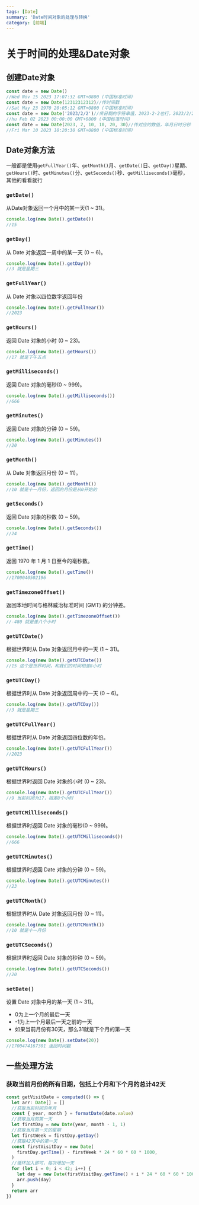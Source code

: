 ```yaml
---
tags: [Date]
summary: 'Date时间对象的处理与转换'
category: [前端]
---
```

# 关于时间的处理&Date对象

## 创建Date对象

```javascript
const date = new Date()
//Wed Nov 15 2023 17:07:32 GMT+0800 (中国标准时间)
const date = new Date(12312312312)//传时间戳
//Sat May 23 1970 20:05:12 GMT+0800 (中国标准时间)
const date = new Date('2023/2/2')//传日期的字符串值，2023-2-2也行，2023/2/2/2:10:10也行
//hu Feb 02 2023 00:00:00 GMT+0800 (中国标准时间)
const date = new Date(2023, 2, 10, 10, 20, 30)//传对应的数值，年月日时分秒
//Fri Mar 10 2023 10:20:30 GMT+0800 (中国标准时间)
```

## Date对象方法

一般都是使用`getFullYear()`年、`getMonth()`月、`getDate()`日、`getDay()`星期、`getHours()`时、`getMinutes()`分、`getSeconds()`秒、`getMilliseconds()`毫秒，其他的看看就行

### `getDate()`

从Date对象返回一个月中的某一天(1 ~ 31)。

```javascript
console.log(new Date().getDate())
//15
```

### `getDay()`

从 Date 对象返回一周中的某一天 (0 ~ 6)。

```javascript
console.log(new Date().getDay())
//3 就是星期三
```

### `getFullYear()`

从 Date 对象以四位数字返回年份

```javascript
console.log(new Date().getFullYear())
//2023
```

### `getHours()`

返回 Date 对象的小时 (0 ~ 23)。

```javascript
console.log(new Date().getHours())
//17 就是下午五点
```

### `getMilliseconds()`

返回 Date 对象的毫秒(0 ~ 999)。

```javascript
console.log(new Date().getMilliseconds())
//666
```

### `getMinutes()`

返回 Date 对象的分钟 (0 ~ 59)。

```javascript
console.log(new Date().getMinutes())
//20
```

### `getMonth()`

从 Date 对象返回月份 (0 ~ 11)。

```javascript
console.log(new Date().getMonth())
//10 就是十一月份，返回的月份是从0开始的
```

### `getSeconds()`

返回 Date 对象的秒数 (0 ~ 59)。

```javascript
console.log(new Date().getSeconds())
//24
```

### `getTime()`

返回 1970 年 1 月 1 日至今的毫秒数。

```javascript
console.log(new Date().getTime())
//1700040502196
```

### `getTimezoneOffset()`

返回本地时间与格林威治标准时间 (GMT) 的分钟差。

```javascript
console.log(new Date().getTimezoneOffset())
//-480 就是差八个小时
```

### `getUTCDate()`

根据世界时从 Date 对象返回月中的一天 (1 ~ 31)。

```javascript
console.log(new Date().getUTCDate())
//15 这个是世界时间，和我们的时间相差8小时
```

### `getUTCDay()`

根据世界时从 Date 对象返回周中的一天 (0 ~ 6)。

```javascript
console.log(new Date().getUTCDay())
//3 就是星期三
```

### `getUTCFullYear()`

根据世界时从 Date 对象返回四位数的年份。

```javascript
console.log(new Date().getUTCFullYear())
//2023
```

### `getUTCHours()`

根据世界时返回 Date 对象的小时 (0 ~ 23)。

```javascript
console.log(new Date().getUTCFullYear())
//9	当前时间为17，相差8个小时
```

### `getUTCMilliseconds()`

根据世界时返回 Date 对象的毫秒(0 ~ 999)。

```javascript
console.log(new Date().getUTCMilliseconds())
//666
```

### `getUTCMinutes()`

根据世界时返回 Date 对象的分钟 (0 ~ 59)。

```javascript
console.log(new Date().getUTCMinutes())
//23
```

### `getUTCMonth()`

根据世界时从 Date 对象返回月份 (0 ~ 11)。

```javascript
console.log(new Date().getUTCMonth())
//10 就是十一月份
```

### `getUTCSeconds()`

根据世界时返回 Date 对象的秒钟 (0 ~ 59)。

```javascript
console.log(new Date().getUTCSeconds())
//20
```

### `setDate()`

设置 Date 对象中月的某一天 (1 ~ 31)。

- 0为上一个月的最后一天
- -1为上一个月最后一天之前的一天
- 如果当前月份有30天，那么31就是下个月的第一天

```javascript
console.log(new Date().setDate(20))
//1700474167301	返回时间戳
```



## 一些处理方法

### 获取当前月份的所有日期，包括上个月和下个月的总计42天

```typescript
const getVisitDate = computed(() => {
  let arr: Date[] = []
  //获取当前时间的年月
  const { year, month } = formatDate(date.value)
  //获取当月的第一天
  let firstDay = new Date(year, month - 1, 1)
  //获取当月第一天的星期
  let firstWeek = firstDay.getDay()
  //获取42天中的第一天
  const firstVisitDay = new Date(
    firstDay.getTime() - firstWeek * 24 * 60 * 60 * 1000,
  )
  //循环加入即可，每次增加一天
  for (let i = 0; i < 42; i++) {
    let day = new Date(firstVisitDay.getTime() + i * 24 * 60 * 60 * 1000)
    arr.push(day)
  }
  return arr
})
```

